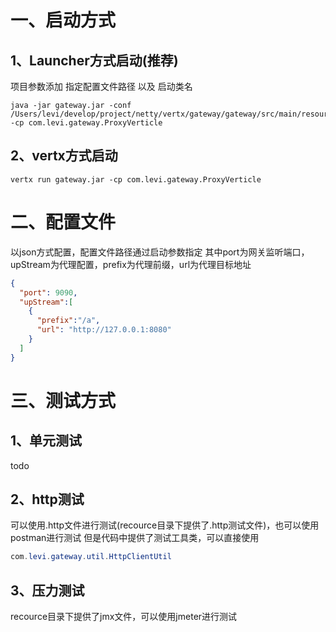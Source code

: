 # 一、启动方式
## 1、Launcher方式启动(推荐)
项目参数添加 指定配置文件路径 以及 启动类名
```shell
java -jar gateway.jar -conf /Users/levi/develop/project/netty/vertx/gateway/gateway/src/main/resources/config.json -cp com.levi.gateway.ProxyVerticle
```
## 2、vertx方式启动
```shell
vertx run gateway.jar -cp com.levi.gateway.ProxyVerticle
```

# 二、配置文件
以json方式配置，配置文件路径通过启动参数指定
其中port为网关监听端口，upStream为代理配置，prefix为代理前缀，url为代理目标地址
```json
{
  "port": 9090,
  "upStream":[
    {
      "prefix":"/a",
      "url": "http://127.0.0.1:8080"
    }
  ]
}
```

# 三、测试方式
## 1、单元测试
todo
## 2、http测试
可以使用.http文件进行测试(recource目录下提供了.http测试文件)，也可以使用postman进行测试
但是代码中提供了测试工具类，可以直接使用
```java
com.levi.gateway.util.HttpClientUtil
```
## 3、压力测试
recource目录下提供了jmx文件，可以使用jmeter进行测试
